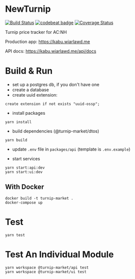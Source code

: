 # NewTurnip

[![Build Status](https://travis-ci.com/Jarvie8176/NewTurnip.svg?branch=master)](https://travis-ci.com/Jarvie8176/NewTurnip)
[![codebeat badge](https://codebeat.co/badges/6bdf60c7-abd1-467e-8b89-ab610724a395)](https://codebeat.co/projects/github-com-jarvie8176-newturnip-master)
[![Coverage Status](https://coveralls.io/repos/github/Jarvie8176/NewTurnip/badge.svg)](https://coveralls.io/github/Jarvie8176/NewTurnip)

Turnip price tracker for AC:NH

Production app: https://kabu.wiarlawd.me

API docs: https://kabu.wiarlawd.me/api/docs

# Build & Run

* set up a postgres db, if you don't have one
* create a database
* create uuid extension:

```postgresql
create extension if not exists "uuid-ossp";
```

* install packages

```shell script 
yarn install
```

* build dependencies (@turnip-market/dtos)
```shell script
yarn build
```

* update `.env` file in `packages/api` (template is `.env.example`)

* start services
```shell script
yarn start:api:dev
yarn start:ui:dev
```


## With Docker
```shell script
docker build -t turnip-market .
docker-compose up
```

# Test

```shell script
yarn test
```

# Test An Individual Module
```shell script
yarn workspace @turnip-market/api test
yarn workspace @turnip-market/ui test
```
